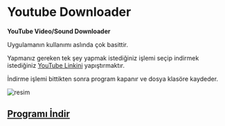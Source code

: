 # Youtube Downloader
**YouTube Video/Sound Downloader**

Uygulamanın kullanımı aslında çok basittir.

Yapmanız gereken tek şey yapmak istediğiniz işlemi seçip indirmek istediğiniz [YouTube Linkini](https://www.youtube.com/) yapıştırmaktır.

İndirme işlemi bittikten sonra program kapanır ve dosya klasöre kaydeder.

![resim](https://media.discordapp.net/attachments/966389043006955520/1032312434469371925/unknown.png?width=656&height=430)

## [**Programı İndir**](https://github.com/Eroshz/YouTube-Downloader/archive/refs/heads/main.zip)
